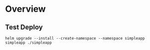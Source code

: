 # Overview


## Test Deploy

```
helm upgrade --install --create-namespace --namespace simpleapp simpleapp ./simpleapp
```